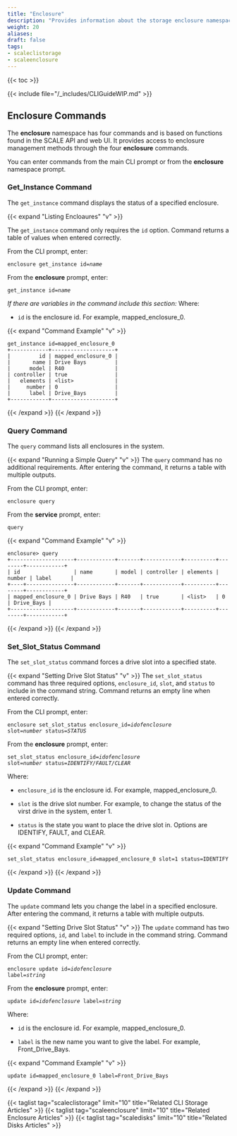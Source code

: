 ```yaml
---
title: "Enclosure"
description: "Provides information about the storage enclosure namespace in the TrueNAS CLI. Includes command syntax and common commands."
weight: 20
aliases:
draft: false
tags:
- scaleclistorage
- scaleenclosure
---
```


{{< toc >}}

{{< include file="/_includes/CLIGuideWIP.md" >}}

## Enclosure Commands

The **enclosure** namespace has four commands and is based on functions found in the SCALE API and web UI. 
It provides access to enclosure management methods through the four **enclosure** commands. 

You can enter commands from the main CLI prompt or from the **enclosure** namespace prompt.

### Get_Instance Command

The `get_instance` command displays the status of a specified enclosure.

{{< expand "Listing Encloaures" "v" >}}

The `get_instance` command only requires the `id` option. Command returns a table of values when entered correctly.

From the CLI prompt, enter:

<code>enclosure get_instance id=<i>name</i></code>

From the **enclosure** prompt, enter:

<code>get_instance id=<i>name</i></code>

*If there are variables in the command include this section:*
Where:
* `id` is the enclosure id. For example, mapped_enclosure_0.

{{< expand "Command Example" "v" >}}
```
get_instance id=mapped_enclosure_0
+------------+--------------------+
|         id | mapped_enclosure_0 |
|       name | Drive Bays         |
|      model | R40                |
| controller | true               |
|   elements | <list>             |
|     number | 0                  |
|      label | Drive_Bays         |
+------------+--------------------+
```
{{< /expand >}}
{{< /expand >}}

### Query Command

The `query` command lists all enclosures in the system.

{{< expand "Running a Simple Query" "v" >}}
The `query` command has no additional requirements. After entering the command, it returns a table with multiple outputs.

From the CLI prompt, enter:

<code>enclosure query</code>

From the **service** prompt, enter:

<code>query</code>

{{< expand "Command Example" "v" >}}
```
enclosure> query
+--------------------+------------+-------+------------+----------+--------+------------+
| id                 | name       | model | controller | elements | number | label      |
+----+---------------+------------+-------+------------+----------+--------+------------+
| mapped_enclosure_0 | Drive Bays | R40   | true       | <list>   | 0      | Drive_Bays |
+--------------------+------------+-------+------------+----------+--------+------------+
```
{{< /expand >}}
{{< /expand >}}

### Set_Slot_Status Command

The `set_slot_status` command forces a drive slot into a specified state. 

{{< expand "Setting Drive Slot Status" "v" >}}
The `set_slot_status` command has three required options, `enclosure_id`, `slot`, and `status` to include in the command string. Command returns an empty line when entered correctly.

From the CLI prompt, enter:

<code>enclosure set_slot_status enclosure_id=<i>idofenclosure</i> slot=<i>number</i> status=<i>STATUS</i></code>

From the **enclosure** prompt, enter:

<code>set_slot_status enclosure_id=<i>idofenclosure</i> slot=<i>number</i> status=<i>IDENTIFY/FAULT/CLEAR</i></code>

Where:
* `enclosure_id` is the enclosure id. For example, mapped_enclosure_0.

* `slot` is the drive slot number. For example, to change the status of the virst drive in the system, enter 1.

* `status` is the state you want to place the drive slot in. Options are IDENTIFY, FAULT, and CLEAR.

{{< expand "Command Example" "v" >}}
```
set_slot_status enclosure_id=mapped_enclosure_0 slot=1 status=IDENTIFY
```
{{< /expand >}}
{{< /expand >}}

### Update Command

The `update` command lets you change the label in a specified enclosure. After entering the command, it returns a table with multiple outputs.

{{< expand "Setting Drive Slot Status" "v" >}}
The `update` command has two required options, `id`, and `label` to include in the command string. Command returns an empty line when entered correctly.

From the CLI prompt, enter:

<code>enclosure update id=<i>idofenclosure</i> label=<i>string</i></code>

From the **enclosure** prompt, enter:

<code>update id=<i>idofenclosure</i> label=<i>string</i></code>

Where:
* `id` is the enclosure id. For example, mapped_enclosure_0.

* `label` is the new name you want to give the label. For example, Front_Drive_Bays.

{{< expand "Command Example" "v" >}}
```
update id=mapped_enclosure_0 label=Front_Drive_Bays
```
{{< /expand >}}
{{< /expand >}}

{{< taglist tag="scaleclistorage" limit="10" title="Related CLI Storage Articles" >}}
{{< taglist tag="scaleenclosure" limit="10" title="Related Enclosure Articles" >}}
{{< taglist tag="scaledisks" limit="10" title="Related Disks Articles" >}}